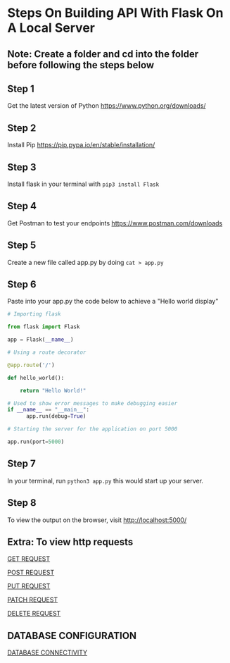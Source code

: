 # Steps On Building  API With Flask On A Local Server

## Note: Create a folder and cd into the folder before following the steps below

## Step 1

Get the latest version of Python <https://www.python.org/downloads/>

## Step 2

Install Pip <https://pip.pypa.io/en/stable/installation/>

## Step 3

Install flask in your terminal with `pip3 install Flask`

## Step 4

Get Postman to test your endpoints <https://www.postman.com/downloads>

## Step 5

Create a new file called app.py by doing `cat > app.py`

## Step 6

Paste into your app.py the code below to achieve a "Hello world display"

```python
# Importing flask

from flask import Flask

app = Flask(__name__)

# Using a route decorator

@app.route('/')

def hello_world():

    return "Hello World!"

# Used to show error messages to make debugging easier
if __name__ == "__main__":
      app.run(debug=True)

# Starting the server for the application on port 5000

app.run(port=5000)

```

## Step 7

In your terminal, run `python3 app.py` this would start up your server.

## Step 8

To view the output on the browser, visit <http://localhost:5000/>

## Extra: To view http requests

[GET REQUEST](/GET_REQUEST.md)

[POST REQUEST](/POST_REQUEST.md)

[PUT REQUEST](/PUT_REQUEST.md)

[PATCH REQUEST](/PATCH_REQUEST.md)

[DELETE REQUEST](/DELETE_REQUEST.md)

## DATABASE CONFIGURATION

[DATABASE CONNECTIVITY](/DATABASE_SETUP.md)
